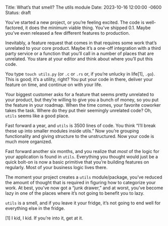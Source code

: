Title: What’s that smell? The utils module
Date: 2023-10-16 12:00:00 -0600
Status: draft

You’ve started a new project, or you’re feeling excited. The code is well-factored, it does the minimum viable thing. You’ve shipped 0.1. Maybe you’ve even released a few different features to production.

Inevitably, a feature request that comes in that requires some work that’s unrelated to your core product. Maybe it’s a one-off integration with a third party service or a function that you’ll call in a number of places that are unrelated. You stare at your editor and think about where you’ll put this code.

You type `touch utils.py` (or `.c` or `.rs` or, if you’re unlucky in life[1], `.go`). This is good; it’s a utility, right? You put your code in there, deliver your feature on time, and continue on with your life.

Your biggest customer asks for a feature that seems pretty unrelated to your product, but they’re willing to give you a bunch of money, so you put the feature in your roadmap. When the time comes, your favorite coworker takes the task. Where do they put their seemingly unrelated code? Oh, `utils` seems like a good place.

Fast forward a year, and `utils` is 3500 lines of code. You think “I’ll break these up into smaller modules inside utils.” Now you’re grouping functionality and giving structure to the unstructured. Now your code is much more organized.

Fast forward another six months, and you realize that _most_ of the logic for your application is found in `utils`. Everything you thought would just be a quick bolt-on is now a basic primitive that you’re building features on regularly. Most of your business logic lives there.

The moment your project creates a `utils` module/package, you’ve reduced the amount of thought that is required in figuring how to categorize your work. At best, you’ve now got a “junk drawer,” and at worst, you’ve become lazy in one of the places where it’s not going to benefit you to lazy.

`utils` is a smell, and if you leave it your fridge, it’s not going to end well for everything else in the fridge.

[1] I kid, I kid. If you’re into it, get at it.
